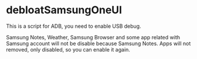 # debloatSamsungOneUI
This is a script for ADB, you need to enable USB debug.

Samsung Notes, Weather, Samsung Browser and some app related with Samsung account will not be disable because Samsung Notes.
Apps will not removed, only disabled, so you can enable it again.
